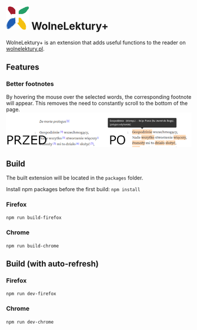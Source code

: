 # ![Logo](src/icons/wlplus-64.png) WolneLektury+ 

WolneLektury+ is an extension that adds useful functions to the reader on
[wolnelektury.pl](https://wolnelektury.pl).

## Features
### Better footnotes
By hovering the mouse over the selected words, the corresponding footnote will appear.
This removes the need to constantly scroll to the bottom of the page.
![Photo showing the footnote function on the page](./assets/przypisy.png)

## Build
The built extension will be located in the `packages` folder.

Install npm packages before the first build: `npm install`

### Firefox
`npm run build-firefox`

### Chrome
`npm run build-chrome`

## Build (with auto-refresh)
### Firefox
`npm run dev-firefox`

### Chrome
`npm run dev-chrome`